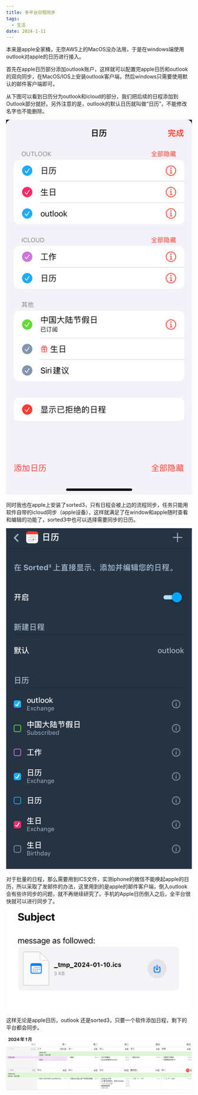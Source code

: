 ```yaml
---
title: 多平台日程同步
tags:
  - 生活
date: 2024-1-11
---
```



本来是apple全家桶，无奈AWS上的MacOS没办法用，于是在windows端使用outlook对apple的日历进行接入。

首先在apple日历部分添加outlook账户，这样就可以配置完apple日历和outlook的双向同步，在MacOS/IOS上安装outlook客户端，然后windows只需要使用默认的邮件客户端即可。
<!--more-->

从下图可以看到日历分为outlook和icloud的部分，我们把后续的日程添加到Outlook部分就好。另外注意的是，outlook的默认日历就叫做“日历”，不能修改名字也不能删除。

![IMG_BED298D58B69-1](https://raw.githubusercontent.com/Xu-Hardy/image-host/master/IMG_BED298D58B69-1.jpeg)

同时我也在apple上安装了sorted3，只有日程会被上边的流程同步，任务只能用软件自带的icloud同步（apple设备），这样就满足了在window和apple随时查看和编辑的功能了，sorted3中也可以选择需要同步的日历。

![image-20240111100732235](https://raw.githubusercontent.com/Xu-Hardy/image-host/master/image-20240111100732235.png)

对于批量的日程，那么需要用到ICS文件，实测iphone的微信不能唤起apple的日历，所以采取了发邮件的办法，这里用到的是apple的邮件客户端，倒入outlook会有些许同步的问题，就不再继续研究了。手机的Apple日历倒入之后，全平台很快就可以进行同步了。

![IMG_94EF88297C76-1](https://raw.githubusercontent.com/Xu-Hardy/image-host/master/IMG_94EF88297C76-1.jpeg)

这样无论是apple日历，outlook 还是sorted3，只要一个软件添加日程，剩下的平台都会同步。

![](https://raw.githubusercontent.com/Xu-Hardy/image-host/master/image-20240112085234629.png)
